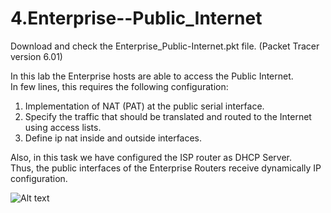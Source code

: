 # 4.Enterprise--Public_Internet

Download and check the Enterprise_Public-Internet.pkt file. (Packet Tracer version 6.01)<br/>

In this lab the Enterprise hosts are able to access the Public Internet.<br/>
In few lines, this requires the following configuration:<br/>

1. Implementation of NAT (PAT) at the public serial interface.<br/>
2. Specify the traffic that should be translated and routed to the Internet using access lists. <br/>
3. Define ip nat inside and outside interfaces.<br/>

Also, in this task we have configured the ISP router as DHCP Server.<br/>
Thus, the public interfaces of the Enterprise Routers receive dynamically IP configuration.

![Alt text](https://raw.githubusercontent.com/paulzir/Cisco_Labs/master/4.Enterprise%2BPublic%20Internet/Enterprise_Public-Internet.jpg)
